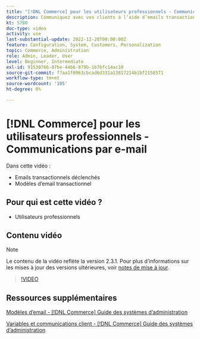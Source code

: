 ```yaml
---
title: "[!DNL Commerce] pour les utilisateurs professionnels - Communications par e-mail"
description: Communiquez avec vos clients à l’aide d’emails transactionnels déclenchés par leurs actions sur le storefront. Personnalisez et configurez les modèles de courrier électronique pour votre boutique.
kt: 5780
doc-type: video
activity: use
last-substantial-update: 2022-12-28T00:00:00Z
feature: Configuration, System, Customers, Personalization
topic: Commerce, Administration
role: Admin, Leader, User
level: Beginner, Intermediate
exl-id: 91530766-07be-4466-879b-1b7bfc14ac10
source-git-commit: f7aa1f0063cbcad6d331a13817214b1bf2158571
workflow-type: tm+mt
source-wordcount: '105'
ht-degree: 0%

---
```


# [!DNL Commerce] pour les utilisateurs professionnels - Communications par e-mail

Dans cette vidéo :

- Emails transactionnels déclenchés
- Modèles d’email transactionnel

## Pour qui est cette vidéo ?

- Utilisateurs professionnels

## Contenu vidéo

>[!NOTE]
>
>Le contenu de la vidéo reflète la version 2.3.1. Pour plus d’informations sur les mises à jour des versions ultérieures, voir [notes de mise à jour](https://experienceleague.adobe.com/docs/commerce-operations/release/notes/overview.html).

>[!VIDEO](https://video.tv.adobe.com/v/36190?quality=12&learn=on)

## Ressources supplémentaires

[Modèles d’email - [!DNL Commerce] Guide des systèmes d’administration](https://experienceleague.adobe.com/docs/commerce-admin/systems/communications/email-templates.html)

[Variables et communications client - [!DNL Commerce] Guide des systèmes d’administration](https://experienceleague.adobe.com/docs/commerce-admin/systems/introduction.html#variables-and-customer-communications)
